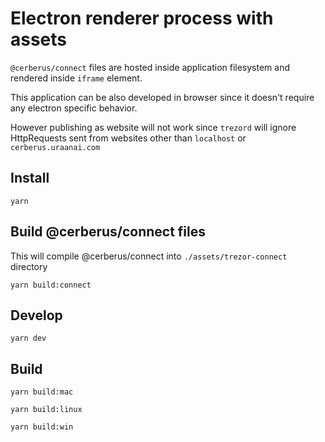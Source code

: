 # Electron renderer process with assets

`@cerberus/connect` files are hosted inside application filesystem and rendered inside `iframe` element.

This application can be also developed in browser since it doesn't require any electron specific behavior.

However publishing as website will not work since `trezord` will ignore HttpRequests sent from websites other than `localhost` or `cerberus.uraanai.com`

## Install

`yarn`

## Build @cerberus/connect files

This will compile @cerberus/connect into `./assets/trezor-connect` directory

`yarn build:connect`

## Develop

`yarn dev`

## Build

`yarn build:mac`

`yarn build:linux`

`yarn build:win`
